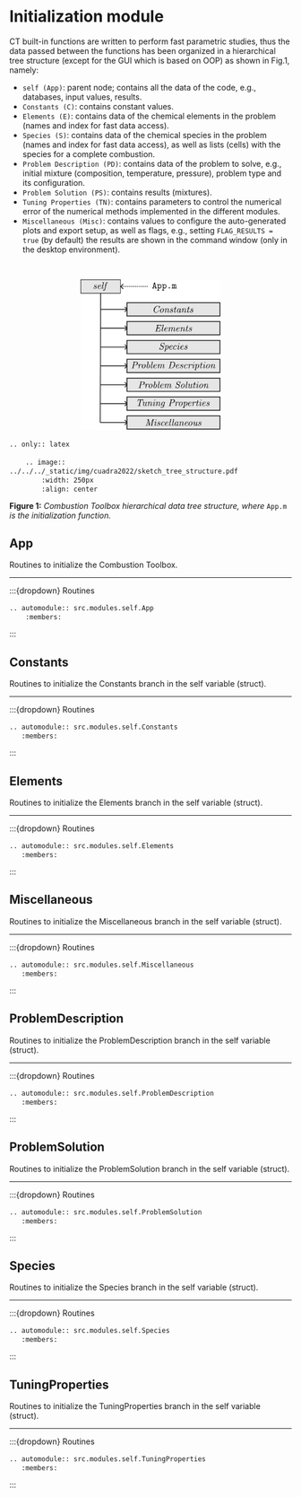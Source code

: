 # Initialization module

CT built-in functions are written to perform fast parametric studies, thus the data passed between the functions has been organized in a hierarchical tree structure (except for the GUI which is based on OOP) as shown in Fig.1, namely:
   * `self (App)`: parent node; contains all the data of the code, e.g., databases, input values, results.
   * `Constants (C)`: contains constant values.
   * `Elements (E)`: contains data of the chemical elements in the problem (names and index for fast data access).
   * `Species (S)`: contains data of the chemical species in the problem (names and index for fast data access), as well as lists (cells) with the species for a complete combustion.
   * `Problem Description (PD)`: contains data of the problem to solve, e.g., initial mixture (composition, temperature, pressure), problem type and its configuration.
   * `Problem Solution (PS)`: contains results (mixtures).
   * `Tuning Properties (TN)`: contains parameters to control the numerical error of the numerical methods implemented in the different modules.  
   * `Miscellaneous (Misc)`: contains values to configure the auto-generated plots and export setup, as well as flags, e.g., setting `FLAG_RESULTS = true` (by default) the results are shown in the command window (only in the desktop environment).

   <br>
   
<p align="center">
    <img src="../../../_static/img/cuadra2022/sketch_tree_structure.svg" width="250">
</p>

```{eval-rst}
.. only:: latex

    .. image:: ../../../_static/img/cuadra2022/sketch_tree_structure.pdf
        :width: 250px
        :align: center
```

**Figure 1:** *Combustion Toolbox hierarchical data tree structure, where* <tt> `App.m` </tt> *is the initialization function.*

## App

Routines to initialize the Combustion Toolbox.

***

:::{dropdown} Routines
```{eval-rst}
.. automodule:: src.modules.self.App
    :members:
```
:::

## Constants

Routines to initialize the Constants branch in the self variable (struct).

***

:::{dropdown} Routines
```{eval-rst}
.. automodule:: src.modules.self.Constants
   :members:
```
:::

## Elements

Routines to initialize the Elements branch in the self variable (struct).

***

:::{dropdown} Routines
```{eval-rst}
.. automodule:: src.modules.self.Elements
   :members:
```
:::

## Miscellaneous

Routines to initialize the Miscellaneous branch in the self variable (struct).

***

:::{dropdown} Routines
```{eval-rst}
.. automodule:: src.modules.self.Miscellaneous
   :members:
```
:::

## ProblemDescription

Routines to initialize the ProblemDescription branch in the self variable (struct).

***

:::{dropdown} Routines
```{eval-rst}
.. automodule:: src.modules.self.ProblemDescription
   :members:
```
:::

## ProblemSolution

Routines to initialize the ProblemSolution branch in the self variable (struct).

***

:::{dropdown} Routines
```{eval-rst}
.. automodule:: src.modules.self.ProblemSolution
   :members:
```
:::

## Species

Routines to initialize the Species branch in the self variable (struct).

***

:::{dropdown} Routines
```{eval-rst}
.. automodule:: src.modules.self.Species
   :members:
```
:::

## TuningProperties

Routines to initialize the TuningProperties branch in the self variable (struct).

***

:::{dropdown} Routines
```{eval-rst}
.. automodule:: src.modules.self.TuningProperties
   :members:
```
:::